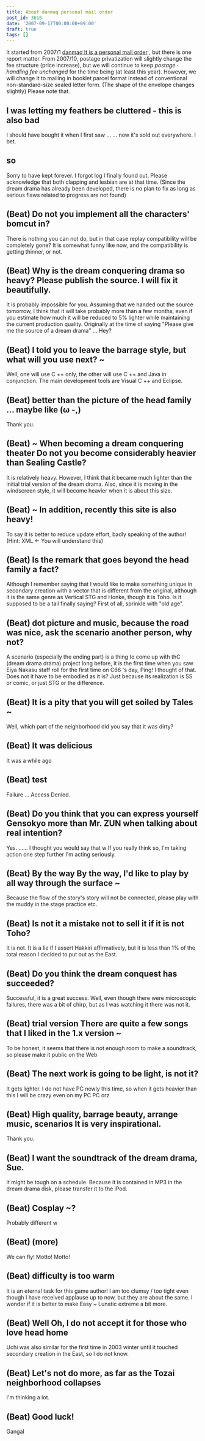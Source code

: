 ```yaml
---
title: About danmaq personal mail order
post_id: 3616
date: '2007-09-17T00:00:00+09:00'
draft: true
tags: []
---
```


It started from 2007/1 [danmaq It is a personal mail order](http://e.danmaq.com/) , but there is one report matter. From 2007/10, postage privatization will slightly change the fee structure (price increase), but we will continue to keep _postage · handling fee unchanged_ for the time being (at least this year). However, we will change it to mailing in booklet parcel format instead of conventional non-standard-size sealed letter form. (The shape of the envelope changes slightly) Please note that.

## I was letting my feathers be cluttered - this is also bad

I should have bought it when I first saw ... ... now it's sold out everywhere. I bet.

## so

Sorry to have kept forever. I forgot log I finally found out. Please acknowledge that both clapping and lesbian are at that time. (Since the dream drama has already been developed, there is no plan to fix as long as serious flaws related to progress are not found)

## (Beat) Do not you implement all the characters' bomcut in?

There is nothing you can not do, but in that case replay compatibility will be completely gone? It is somewhat funny like now, and the compatibility is getting thinner, or not.

## (Beat) Why is the dream conquering drama so heavy? Please publish the source. I will fix it beautifully.

It is probably impossible for you. Assuming that we handed out the source tomorrow, I think that it will take probably more than a few months, even if you estimate how much it will be reduced to 5% lighter while maintaining the current production quality. Originally at the time of saying "Please give me the source of a dream drama" ... Hey?

## (Beat) I told you to leave the barrage style, but what will you use next? ~

Well, one will use C ++ only, the other will use C ++ and Java in conjunction. The main development tools are Visual C ++ and Eclipse.

## (Beat) better than the picture of the head family ... maybe like (ω -,)

Thank you.

## (Beat) ~ When becoming a dream conquering theater Do not you become considerably heavier than Sealing Castle?

It is relatively heavy. However, I think that it became much lighter than the initial trial version of the dream drama. Also, since it is moving in the windscreen style, it will become heavier when it is about this size.

## (Beat) ~ In addition, recently this site is also heavy!

To say it is better to reduce update effort, badly speaking of the author! (Hint: XML ← You will understand this)

## (Beat) Is the remark that goes beyond the head family a fact?

Although I remember saying that I would like to make something unique in secondary creation with a vector that is different from the original, although it is the same genre as Vertical STG and Honke, though it is Toho. Is it supposed to be a tail finally saying? First of all, sprinkle with "old age".

## (Beat) dot picture and music, because the road was nice, ask the scenario another person, why not?

A scenario (especially the ending part) is a thing to come up with thC (dream drama drama) project long before, it is the first time when you saw Eiya Nakasu staff roll for the first time on C66 's day, Ping! I thought of that. Does not it have to be embodied as it is? Just because its realization is SS or comic, or just STG or the difference.

## (Beat) It is a pity that you will get soiled by Tales ~

Well, which part of the neighborhood did you say that it was dirty?

## (Beat) It was delicious

It was a while ago

## (Beat) test

Failure ... Access Denied.

## (Beat) Do you think that you can express yourself Gensokyo more than Mr. ZUN when talking about real intention?

Yes. ...... I thought you would say that w If you really think so, I'm taking action one step further I'm acting seriously.

## (Beat) By the way By the way, I'd like to play by all way through the surface ~

Because the flow of the story's story will not be connected, please play with the muddy in the stage practice etc.

## (Beat) Is not it a mistake not to sell it if it is not Toho?

It is not. It is a lie if I assert Hakkiri affirmatively, but it is less than 1% of the total reason I decided to put out as the East.

## (Beat) Do you think the dream conquest has succeeded?

Successful, it is a great success. Well, even though there were microscopic failures, there was a bit of chirp, but as I was watching it there was not it.

## (Beat) trial version There are quite a few songs that I liked in the 1.x version ~

To be honest, it seems that there is not enough room to make a soundtrack, so please make it public on the Web

## (Beat) The next work is going to be light, is not it?

It gets lighter. I do not have PC newly this time, so when it gets heavier than this I will be crazy even on my PC PC orz

## (Beat) High quality, barrage beauty, arrange music, scenarios It is very inspirational.

Thank you.

## (Beat) I want the soundtrack of the dream drama, Sue.

It might be tough on a schedule. Because it is contained in MP3 in the dream drama disk, please transfer it to the iPod.

## (Beat) Cosplay ~?

Probably different w

## (Beat) (more)

We can fly! Motto! Motto!

## (Beat) difficulty is too warm

It is an eternal task for this game author! I am too clumsy / too tight even though I have received applause up to now, but they are about the same. I wonder if it is better to make Easy ~ Lunatic extreme a bit more.

## (Beat) Well Oh, I do not accept it for those who love head home

Uchi was also similar for the first time in 2003 winter until it touched secondary creation in the East, so I do not know.

## (Beat) Let's not do more, as far as the Tozai neighborhood collapses

I'm thinking a lot.

## (Beat) Good luck!

Gangal
